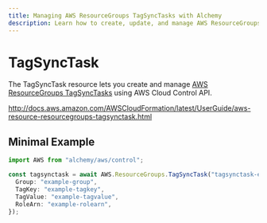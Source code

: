 ```yaml
---
title: Managing AWS ResourceGroups TagSyncTasks with Alchemy
description: Learn how to create, update, and manage AWS ResourceGroups TagSyncTasks using Alchemy Cloud Control.
---
```


# TagSyncTask

The TagSyncTask resource lets you create and manage [AWS ResourceGroups TagSyncTasks](https://docs.aws.amazon.com/resourcegroups/latest/userguide/) using AWS Cloud Control API.

http://docs.aws.amazon.com/AWSCloudFormation/latest/UserGuide/aws-resource-resourcegroups-tagsynctask.html

## Minimal Example

```ts
import AWS from "alchemy/aws/control";

const tagsynctask = await AWS.ResourceGroups.TagSyncTask("tagsynctask-example", {
  Group: "example-group",
  TagKey: "example-tagkey",
  TagValue: "example-tagvalue",
  RoleArn: "example-rolearn",
});
```

